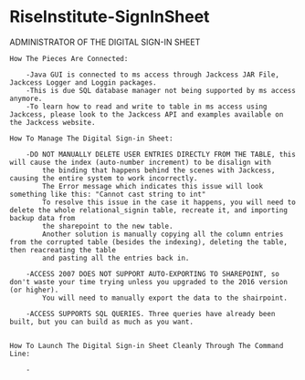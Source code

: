 # RiseInstitute-SignInSheet

ADMINISTRATOR OF THE DIGITAL SIGN-IN SHEET

	How The Pieces Are Connected:
	
		-Java GUI is connected to ms access through Jackcess JAR File, Jackcess Logger and Loggin packages.
		-This is due SQL database manager not being supported by ms access anymore.
		-To learn how to read and write to table in ms access using Jackcess, please look to the Jackcess API and examples available on the Jackcess website.
	
	How To Manage The Digital Sign-in Sheet:
	
		-DO NOT MANUALLY DELETE USER ENTRIES DIRECTLY FROM THE TABLE, this will cause the index (auto-number increment) to be disalign with
			the binding that happens behind the scenes with Jackcess, causing the entire system to work incorrectly.
			The Error message which indicates this issue will look something like this: "Cannot cast string to int" 
			To resolve this issue in the case it happens, you will need to delete the whole relational_signin table, recreate it, and importing backup data from
			the sharepoint to the new table.
			Another solution is manually copying all the column entries from the corrupted table (besides the indexing), deleting the table, then reacreating the table 
			and pasting all the entries back in.
			
		-ACCESS 2007 DOES NOT SUPPORT AUTO-EXPORTING TO SHAREPOINT, so don't waste your time trying unless you upgraded to the 2016 version (or higher).
			You will need to manually export the data to the shairpoint.
		
		-ACCESS SUPPORTS SQL QUERIES. Three queries have already been built, but you can build as much as you want.
		
		
	How To Launch The Digital Sign-in Sheet Cleanly Through The Command Line:
		
		-

